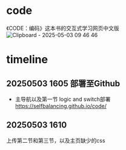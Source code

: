 # code
《CODE：编码》这本书的交互式学习网页中文版
![Clipboard - 2025-05-03 09 46 46](https://github.com/user-attachments/assets/69ed6614-4c9d-4956-bb37-874f12eb3749)

# timeline
## 20250503 1605 部署至Github
* 主导航以及第一节 logic and switch部署
https://selfbalancing.github.io/code/
## 20250503 1610 
上传第二节和第三节，以及主页缺少的css
